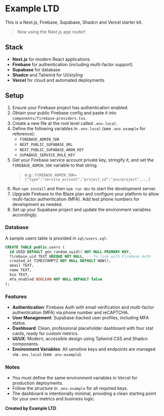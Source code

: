 # Example LTD

This is a Next.js, Firebase, Supabase, Shadcn and Vercel starter kit.  
> Now using the Next.js app router!

## Stack
- **Next.js** for modern React applications
- **Firebase** for authentication (including multi-factor support)
- **Supabase** for database
- **Shadcn** and Tailwind for UI/styling
- **Vercel** for cloud and automated deployments

## Setup

1. Ensure your Firebase project has authentication enabled.
2. Obtain your public Firebase config and paste it into `components/firebase-providers.tsx`.
3. Create a new file at the root level called `.env.local`.
4. Define the following variables in `.env.local` (see `.env.example` for reference):
    - `FIREBASE_ADMIN_SDK`
    - `NEXT_PUBLIC_SUPABASE_URL`
    - `NEXT_PUBLIC_SUPABASE_ANON_KEY`
    - `SUPABASE_SERVICE_ROLE_KEY`
5. Get your Firebase service account private key, stringify it, and set the `FIREBASE_ADMIN_SDK` variable to that string.
   > e.g.: `FIREBASE_ADMIN_SDK={"type":"service_account","project_id":"yourproject",...}`
6. Run `npm install` and then `npm run dev` to start the development server.
7. Upgrade Firebase to the Blaze plan and configure your platform to allow multi-factor authentication (MFA). Add test phone numbers for development as needed.
8. Set up your Supabase project and update the environment variables accordingly.

### Database

A sample users table is provided in `sql/users.sql`:

```sql
CREATE TABLE public.users (
  id UUID DEFAULT gen_random_uuid() NOT NULL PRIMARY KEY,
  firebase_uid TEXT UNIQUE NOT NULL, -- To link with Firebase Auth
  created_at TIMESTAMPTZ NOT NULL DEFAULT NOW(),
  email TEXT,
  name TEXT,
  bio TEXT,
  mfa_enabled BOOLEAN NOT NULL DEFAULT false
);
```

### Features

- **Authentication**: Firebase Auth with email verification and multi-factor authentication (MFA) via phone number and reCAPTCHA.
- **User Management**: Supabase-backed user profiles, including MFA status.
- **Dashboard**: Clean, professional placeholder dashboard with four stat cards, ready for custom metrics.
- **UI/UX**: Modern, accessible design using Tailwind CSS and Shadcn components.
- **Environment Variables**: All sensitive keys and endpoints are managed via `.env.local` (see `.env.example`).

### Notes

- You must define the same environment variables in Vercel for production deployments.
- Follow the structure in `.env.example` for all required keys.
- The dashboard is intentionally minimal, providing a clean starting point for your own metrics and business logic.

**Created by Example LTD**
